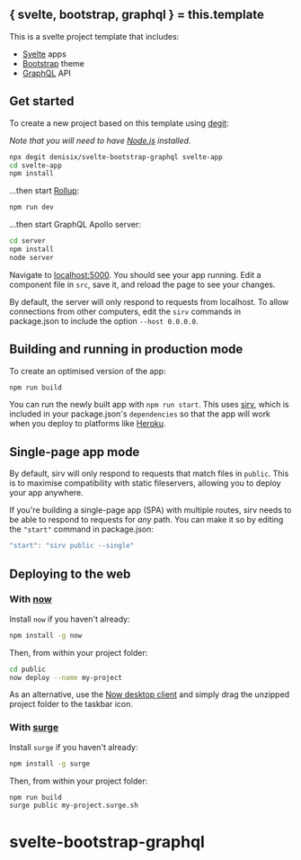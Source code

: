 ## { svelte, bootstrap, graphql } = this.template

This is a svelte project template that includes:
- [Svelte](https://svelte.dev) apps
- [Bootstrap](https://www.bootstrapcdn.com/bootswatch/) theme  
- [GraphQL](https://www.apollographql.com/docs/) API

## Get started

To create a new project based on this template using [degit](https://github.com/Rich-Harris/degit):

*Note that you will need to have [Node.js](https://nodejs.org) installed.*

```bash
npx degit denisix/svelte-bootstrap-graphql svelte-app
cd svelte-app
npm install
```

...then start [Rollup](https://rollupjs.org):

```bash
npm run dev
```

...then start GraphQL Apollo server:
```bash
cd server
npm install
node server
```

Navigate to [localhost:5000](http://localhost:5000). You should see your app running. Edit a component file in `src`, save it, and reload the page to see your changes.

By default, the server will only respond to requests from localhost. To allow connections from other computers, edit the `sirv` commands in package.json to include the option `--host 0.0.0.0`.


## Building and running in production mode

To create an optimised version of the app:

```bash
npm run build
```

You can run the newly built app with `npm run start`. This uses [sirv](https://github.com/lukeed/sirv), which is included in your package.json's `dependencies` so that the app will work when you deploy to platforms like [Heroku](https://heroku.com).


## Single-page app mode

By default, sirv will only respond to requests that match files in `public`. This is to maximise compatibility with static fileservers, allowing you to deploy your app anywhere.

If you're building a single-page app (SPA) with multiple routes, sirv needs to be able to respond to requests for *any* path. You can make it so by editing the `"start"` command in package.json:

```js
"start": "sirv public --single"
```


## Deploying to the web

### With [now](https://zeit.co/now)

Install `now` if you haven't already:

```bash
npm install -g now
```

Then, from within your project folder:

```bash
cd public
now deploy --name my-project
```

As an alternative, use the [Now desktop client](https://zeit.co/download) and simply drag the unzipped project folder to the taskbar icon.

### With [surge](https://surge.sh/)

Install `surge` if you haven't already:

```bash
npm install -g surge
```

Then, from within your project folder:

```bash
npm run build
surge public my-project.surge.sh
```
# svelte-bootstrap-graphql
